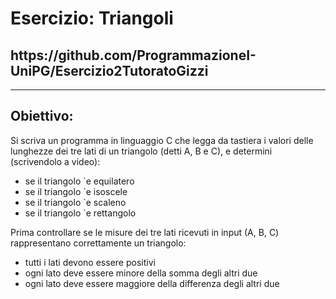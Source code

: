 <h1>Esercizio: Triangoli</h1>
<h2>https://github.com/ProgrammazioneI-UniPG/Esercizio2TutoratoGizzi</h2>
<hr>

<h2>Obiettivo:</h2>
<p>Si scriva un programma in linguaggio C che legga da tastiera i valori delle lunghezze dei tre lati di un
triangolo (detti A, B e C), e determini (scrivendolo a video):</p>

<ul>
  <li>se il triangolo `e equilatero</li>
  <li>se il triangolo `e isoscele</li>
  <li>se il triangolo `e scaleno</li>
  <li>se il triangolo `e rettangolo</li>
</ul>

<p>Prima controllare se le misure dei tre lati ricevuti in input (A, B, C) rappresentano correttamente un triangolo:</p>

<ul>
  <li>tutti i lati devono essere positivi</li>
  <li>ogni lato deve essere minore della somma degli altri due</li>
  <li>ogni lato deve essere maggiore della differenza degli altri due</li>
</ul>
